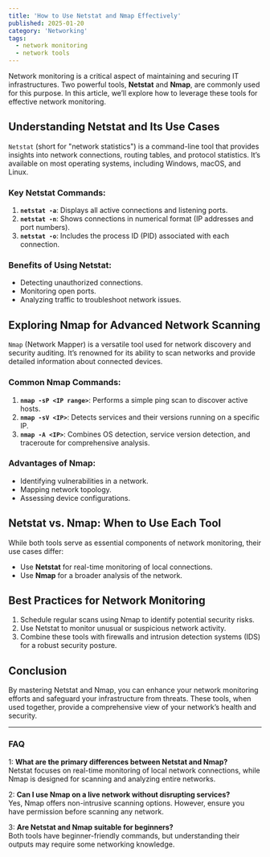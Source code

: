 ```yaml
---
title: 'How to Use Netstat and Nmap Effectively'
published: 2025-01-20
category: 'Networking'
tags:
  - network monitoring
  - network tools
---
```


Network monitoring is a critical aspect of maintaining and securing IT infrastructures. Two powerful tools, **Netstat** and **Nmap**, are commonly used for this purpose. In this article, we’ll explore how to leverage these tools for effective network monitoring.

## Understanding Netstat and Its Use Cases

`Netstat` (short for "network statistics") is a command-line tool that provides insights into network connections, routing tables, and protocol statistics. It’s available on most operating systems, including Windows, macOS, and Linux.

### Key Netstat Commands:
1. **`netstat -a`**: Displays all active connections and listening ports.
2. **`netstat -n`**: Shows connections in numerical format (IP addresses and port numbers).
3. **`netstat -o`**: Includes the process ID (PID) associated with each connection.

### Benefits of Using Netstat:
- Detecting unauthorized connections.
- Monitoring open ports.
- Analyzing traffic to troubleshoot network issues.

## Exploring Nmap for Advanced Network Scanning

`Nmap` (Network Mapper) is a versatile tool used for network discovery and security auditing. It’s renowned for its ability to scan networks and provide detailed information about connected devices.

### Common Nmap Commands:
1. **`nmap -sP <IP range>`**: Performs a simple ping scan to discover active hosts.
2. **`nmap -sV <IP>`**: Detects services and their versions running on a specific IP.
3. **`nmap -A <IP>`**: Combines OS detection, service version detection, and traceroute for comprehensive analysis.

### Advantages of Nmap:
- Identifying vulnerabilities in a network.
- Mapping network topology.
- Assessing device configurations.

## Netstat vs. Nmap: When to Use Each Tool
While both tools serve as essential components of network monitoring, their use cases differ:
- Use **Netstat** for real-time monitoring of local connections.
- Use **Nmap** for a broader analysis of the network.

## Best Practices for Network Monitoring
1. Schedule regular scans using Nmap to identify potential security risks.
2. Use Netstat to monitor unusual or suspicious network activity.
3. Combine these tools with firewalls and intrusion detection systems (IDS) for a robust security posture.

## Conclusion
By mastering Netstat and Nmap, you can enhance your network monitoring efforts and safeguard your infrastructure from threats. These tools, when used together, provide a comprehensive view of your network’s health and security.

---

### FAQ

1: **What are the primary differences between Netstat and Nmap?** <br>
Netstat focuses on real-time monitoring of local network connections, while Nmap is designed for scanning and analyzing entire networks.

2: **Can I use Nmap on a live network without disrupting services?** <br>
Yes, Nmap offers non-intrusive scanning options. However, ensure you have permission before scanning any network.

3: **Are Netstat and Nmap suitable for beginners?** <br>
Both tools have beginner-friendly commands, but understanding their outputs may require some networking knowledge.

